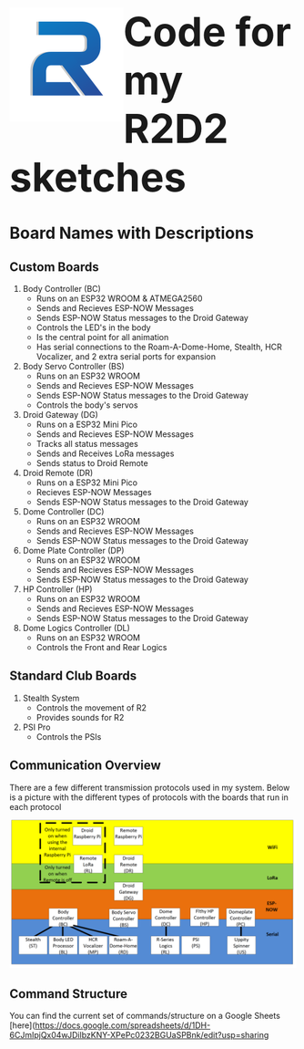 <img src="./Images/r2logo.png" style="width: 200px; display:inline; float: left"><h1 style="display: inline; font-size:70px;">Code for my R2D2 sketches</h1>
# Board Names with Descriptions
## Custom Boards
1. Body Controller (BC)
    - Runs on an ESP32 WROOM & ATMEGA2560
    -  Sends and Recieves ESP-NOW Messages
    - Sends ESP-NOW Status messages to the Droid Gateway
    - Controls the LED's in the body 
    - Is the central point for all animation
    - Has serial connections to the Roam-A-Dome-Home, Stealth, HCR Vocalizer, and 2 extra serial ports for expansion
2. Body Servo Controller (BS)
    - Runs on an ESP32 WROOM
    -  Sends and Recieves ESP-NOW Messages
    - Sends ESP-NOW Status messages to the Droid Gateway
    - Controls the body's servos
3. Droid Gateway (DG)
    - Runs on a ESP32 Mini Pico
    -  Sends and Recieves ESP-NOW Messages
    - Tracks all status messages 
    - Sends and Receives LoRa messages
    - Sends status to Droid Remote
4. Droid Remote (DR)
    - Runs on a ESP32 Mini Pico
    - Recieves ESP-NOW Messages
    - Sends ESP-NOW Status messages to the Droid Gateway
5. Dome Controller (DC)
    - Runs on an ESP32 WROOM
    -  Sends and Recieves ESP-NOW Messages
    - Sends ESP-NOW Status messages to the Droid Gateway
6. Dome Plate Controller (DP)
    - Runs on an ESP32 WROOM
    -  Sends and Recieves ESP-NOW Messages
    - Sends ESP-NOW Status messages to the Droid Gateway
7. HP Controller (HP)
    - Runs on an ESP32 WROOM
    -  Sends and Recieves ESP-NOW Messages
    - Sends ESP-NOW Status messages to the Droid Gateway
8. Dome Logics Controller (DL)
    - Runs on an ESP32 WROOM
    - Controls the Front and Rear Logics


## Standard Club Boards
1. Stealth System
    - Controls the movement of R2
    - Provides sounds for R2
2. PSI Pro
    - Controls the PSIs

## Communication Overview
There are a few different transmission protocols used in my system.  Below is a picture with the different types of protocols with the boards that run in each protocol

![picture for communication overview](./Images/Communication_Overview.png)
## Command Structure
You can find the current set of commands/structure on a Google Sheets [here](https://docs.google.com/spreadsheets/d/1DH-6CJmIpjQx04wJDilbzKNY-XPePc0232BGUaSPBnk/edit?usp=sharing


